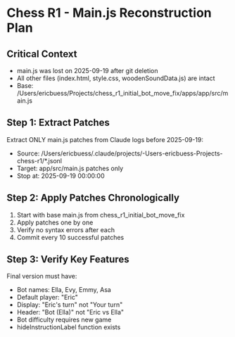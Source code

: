 # Chess R1 - Main.js Reconstruction Plan

## Critical Context
- main.js was lost on 2025-09-19 after git deletion
- All other files (index.html, style.css, woodenSoundData.js) are intact
- Base: /Users/ericbuess/Projects/chess_r1_initial_bot_move_fix/apps/app/src/main.js

## Step 1: Extract Patches
Extract ONLY main.js patches from Claude logs before 2025-09-19:
- Source: /Users/ericbuess/.claude/projects/-Users-ericbuess-Projects-chess-r1/*.jsonl
- Target: app/src/main.js patches only
- Stop at: 2025-09-19 00:00:00

## Step 2: Apply Patches Chronologically
1. Start with base main.js from chess_r1_initial_bot_move_fix
2. Apply patches one by one
3. Verify no syntax errors after each
4. Commit every 10 successful patches

## Step 3: Verify Key Features
Final version must have:
- Bot names: Ella, Evy, Emmy, Asa
- Default player: "Eric"
- Display: "Eric's turn" not "Your turn"
- Header: "Bot (Ella)" not "Eric vs Ella"
- Bot difficulty requires new game
- hideInstructionLabel function exists
